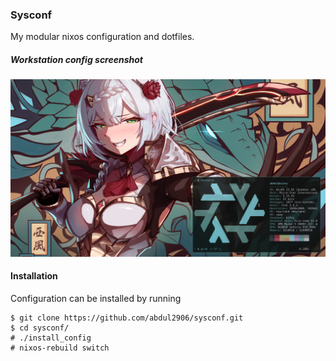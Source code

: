 ### Sysconf
My modular nixos configuration and dotfiles.

##### Workstation config screenshot
![workstation screenshot](assets/workstation_screenshot_hyprland.png)

#### Installation
Configuration can be installed by running
```
$ git clone https://github.com/abdul2906/sysconf.git
$ cd sysconf/
# ./install_config
# nixos-rebuild switch 
```
